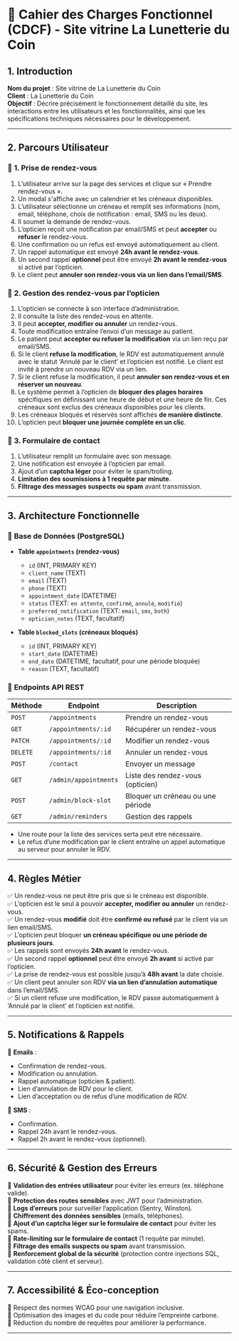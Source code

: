 # 📌 Cahier des Charges Fonctionnel (CDCF) - Site vitrine La Lunetterie du Coin

## 1. Introduction

**Nom du projet** : Site vitrine de La Lunetterie du Coin  
**Client** : La Lunetterie du Coin  
**Objectif** : Décrire précisément le fonctionnement détaillé du site, les interactions entre les utilisateurs et les fonctionnalités, ainsi que les spécifications techniques nécessaires pour le développement.  

---

## 2. Parcours Utilisateur

### 🎯 **1. Prise de rendez-vous**
1. L’utilisateur arrive sur la page des services et clique sur « Prendre rendez-vous ».
2. Un modal s'affiche avec un calendrier et les créneaux disponibles.
3. L’utilisateur sélectionne un créneau et remplit ses informations (nom, email, téléphone, choix de notification : email, SMS ou les deux).
4. Il soumet la demande de rendez-vous.
5. L’opticien reçoit une notification par email/SMS et peut **accepter** ou **refuser** le rendez-vous.
6. Une confirmation ou un refus est envoyé automatiquement au client.
7. Un rappel automatique est envoyé **24h avant le rendez-vous**.
8. Un second rappel **optionnel** peut être envoyé **2h avant le rendez-vous** si activé par l’opticien.
9. Le client peut **annuler son rendez-vous via un lien dans l’email/SMS**.

### 🎯 **2. Gestion des rendez-vous par l’opticien**
1. L’opticien se connecte à son interface d’administration.
2. Il consulte la liste des rendez-vous en attente.
3. Il peut **accepter, modifier ou annuler** un rendez-vous.
4. Toute modification entraîne l’envoi d’un message au patient.
5. Le patient peut **accepter ou refuser la modification** via un lien reçu par email/SMS.
6. Si le client **refuse la modification**, le RDV est automatiquement annulé avec le statut ‘Annulé par le client’ et l’opticien est notifié. Le client est invité à prendre un nouveau RDV via un lien.
7. Si le client refuse la modification, il peut **annuler son rendez-vous et en réserver un nouveau**.
8. Le système permet à l’opticien de **bloquer des plages horaires** spécifiques en définissant une heure de début et une heure de fin. Ces créneaux sont exclus des créneaux disponibles pour les clients.
9. Les créneaux bloqués et réservés sont affichés **de manière distincte**.
10. L’opticien peut **bloquer une journée complète en un clic**.

### 🎯 **3. Formulaire de contact**
1. L’utilisateur remplit un formulaire avec son message.
2. Une notification est envoyée à l’opticien par email.
3. Ajout d’un **captcha léger** pour éviter le spam/trolling.
4. **Limitation des soumissions à 1 requête par minute**.
5. **Filtrage des messages suspects ou spam** avant transmission.

---

## 3. Architecture Fonctionnelle

### 📌 **Base de Données** (PostgreSQL)
- **Table `appointments` (rendez-vous)**
  - `id` (INT, PRIMARY KEY)
  - `client_name` (TEXT)
  - `email` (TEXT)
  - `phone` (TEXT)
  - `appointment_date` (DATETIME)
  - `status` (TEXT: `en attente`, `confirmé`, `annulé`, `modifié`)
  - `preferred_notification` (TEXT: `email`, `sms`, `both`)
  - `optician_notes` (TEXT, facultatif)

- **Table `blocked_slots` (créneaux bloqués)**
  - `id` (INT, PRIMARY KEY)
  - `start_date` (DATETIME)
  - `end_date` (DATETIME, facultatif, pour une période bloquée)
  - `reason` (TEXT, facultatif)

### 📌 **Endpoints API REST**

| Méthode  | Endpoint              | Description                       |
| -------- | --------------------- | --------------------------------- |
| `POST`   | `/appointments`       | Prendre un rendez-vous            |
| `GET`    | `/appointments/:id`   | Récupérer un rendez-vous          |
| `PATCH`  | `/appointments/:id`   | Modifier un rendez-vous           |
| `DELETE` | `/appointments/:id`   | Annuler un rendez-vous            |
| `POST`   | `/contact`            | Envoyer un message                |
| `GET`    | `/admin/appointments` | Liste des rendez-vous (opticien)  |
| `POST`   | `/admin/block-slot`   | Bloquer un créneau ou une période |
| `GET`    | `/admin/reminders`    | Gestion des rappels               |

- Une route pour la liste des services serta peut etre nécessaire.
- Le refus d’une modification par le client entraîne un appel automatique au serveur pour annuler le RDV.

---

## 4. Règles Métier

✅ Un rendez-vous ne peut être pris que si le créneau est disponible.  
✅ L’opticien est le seul à pouvoir **accepter, modifier ou annuler** un rendez-vous.  
✅ Un rendez-vous **modifié** doit être **confirmé ou refusé** par le client via un lien email/SMS.  
✅ L’opticien peut bloquer **un créneau spécifique ou une période de plusieurs jours**.  
✅ Les rappels sont envoyés **24h avant** le rendez-vous.  
✅ Un second rappel **optionnel** peut être envoyé **2h avant** si activé par l’opticien.  
✅ La prise de rendez-vous est possible jusqu’à **48h avant** la date choisie.  
✅ Un client peut annuler son RDV **via un lien d’annulation automatique** dans l’email/SMS.  
✅ Si un client refuse une modification, le RDV passe automatiquement à ‘Annulé par le client’ et l’opticien est notifié.

---

## 5. Notifications & Rappels

📌 **Emails** :
- Confirmation de rendez-vous.
- Modification ou annulation.
- Rappel automatique (opticien & patient).
- Lien d’annulation de RDV pour le client.
- Lien d’acceptation ou de refus d’une modification de RDV.

📌 **SMS** :
- Confirmation.
- Rappel 24h avant le rendez-vous.
- Rappel 2h avant le rendez-vous (optionnel).

---

## 6. Sécurité & Gestion des Erreurs

🔹 **Validation des entrées utilisateur** pour éviter les erreurs (ex. téléphone valide).  
🔹 **Protection des routes sensibles** avec JWT pour l’administration.  
🔹 **Logs d’erreurs** pour surveiller l’application (Sentry, Winston).  
🔹 **Chiffrement des données sensibles** (emails, téléphones).  
🔹 **Ajout d’un captcha léger sur le formulaire de contact** pour éviter les spams.  
🔹 **Rate-limiting sur le formulaire de contact** (1 requête par minute).  
🔹 **Filtrage des emails suspects ou spam** avant transmission.  
🔹 **Renforcement global de la sécurité** (protection contre injections SQL, validation côté client et serveur).  

---

## 7. Accessibilité & Éco-conception

🔹 Respect des normes WCAG pour une navigation inclusive.  
🔹 Optimisation des images et du code pour réduire l’empreinte carbone.  
🔹 Réduction du nombre de requêtes pour améliorer la performance.  

---
